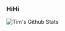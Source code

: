 ### HiHi

![Tim's Github Stats](https://github-readme-stats.vercel.app/api?username=timlu33&show_icons=true&theme=dark)
